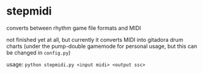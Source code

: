 # stepmidi
converts between rhythm game file formats and MIDI

not finished yet at all, but currently it converts MIDI into gitadora drum charts (under the pump-double gamemode for personal usage, but this can be changed in `config.py`)

usage: `python stepmidi.py <input midi> <output ssc>`
